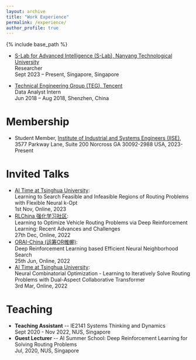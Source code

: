 ```yaml
---
layout: archive
title: "Work Experience"
permalink: /experience/
author_profile: true
---
```


{% include base_path %}

- [S-Lab for Advanced Intelligence (S-Lab), Nanyang Technological University](https://www.ntu.edu.sg/s-lab)    
Researcher  
Sept 2023 – Present, Singapore, Singapore

- [Technical Engineering Group (TEG), Tencent](https://www.tencent.com/en-us/index.html)    
Data Analyst Intern  
Jun 2018 – Aug 2018, Shenzhen, China


Membership
======
- Student Member, [Institute of Industrial and Systems Engineers (IISE)](https://www.iise.org/Home/), 3577 Parkway Lane, Suite 200 Norcross GA 30092-2988 USA, 2023-Present


Invited Talks
======
- [AI Time at Tsinghua University](http://www.aitime.cn/):  
Learning to Search Feasible and Infeasible Regions of Routing Problems with Flexible Neural k-Opt  
1st Nov, Online, 2023
- [RLChina 强化学习社区](http://rlchina.org/topic/619):   
Learning to Optimize Vehicle Routing Problems via Deep Reinforcement Learning: Recent Advances and Challenges    
27th Dec, Online, 2022
- [ORAI-China (运筹OR帷幄)](https://www.zhihu.com/pin/1523752995342286848):   
Deep Reinforcement Learning based Efficient Neural Neighborhood Search    
25th Jun, Online, 2022
- [AI Time at Tsinghua University](http://www.aitime.cn/):  
Neural Combinatorial Optimization - Learning to Iteratively Solve Routing Problems with Dual-Aspect Collaborative Transformer  
3rd Mar, Online, 2022


Teaching
======
- **Teaching Assistant**
-- IE2141 Systems Thinking and Dynamics  
Sept 2020 - Nov 2022, NUS, Singapore
- **Guest Lecturer**
-- AI Summer School: Deep Reinforcement Learning for Solving Routing Problems    
Jul, 2020, NUS, Singapore
